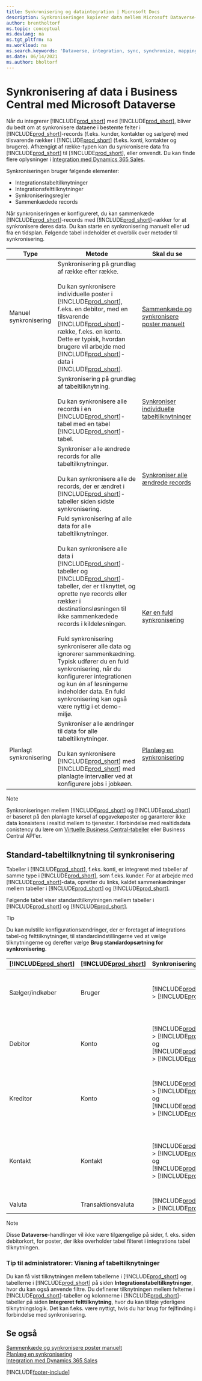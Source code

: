 ```yaml
---
title: Synkronisering og dataintegration | Microsoft Docs
description: Synkroniseringen kopierer data mellem Microsoft Dataverse-tabeller og Business Central-poster og holder data i begge systemer opdateret.
author: brentholtorf
ms.topic: conceptual
ms.devlang: na
ms.tgt_pltfrm: na
ms.workload: na
ms.search.keywords: 'Dataverse, integration, sync, synchronize, mapping'
ms.date: 06/14/2021
ms.author: bholtorf
---
```


# Synkronisering af data i Business Central med Microsoft Dataverse


Når du integrerer [!INCLUDE[prod_short](includes/cds_long_md.md)] med [!INCLUDE[prod_short](includes/prod_short.md)], bliver du bedt om at synkronisere dataene i bestemte felter i [!INCLUDE[prod_short](includes/prod_short.md)]-records (f.eks. kunder, kontakter og sælgere) med tilsvarende rækker i [!INCLUDE[prod_short](includes/cds_long_md.md)] (f.eks. konti, kontakter og brugere). Afhængigt af række-typen kan du synkronisere data fra [!INCLUDE[prod_short](includes/cds_long_md.md)] til [!INCLUDE[prod_short](includes/prod_short.md)], eller omvendt. Du kan finde flere oplysninger i [Integration med Dynamics 365 Sales](admin-prepare-dynamics-365-for-sales-for-integration.md).  

Synkroniseringen bruger følgende elementer:

* Integrationstabeltilknytninger
* Integrationsfelttilknytninger
* Synkroniseringsregler
* Sammenkædede records

Når synkroniseringen er konfigureret, du kan sammenkæde [!INCLUDE[prod_short](includes/prod_short.md)]-records med [!INCLUDE[prod_short](includes/cds_long_md.md)]-rækker for at synkronisere deres data. Du kan starte en synkronisering manuelt eller ud fra en tidsplan. Følgende tabel indeholder et overblik over metoder til synkronisering.  

|  Type  |  Metode  |  Skal du se  |  
|--------|----------|-------|  
|Manuel synkronisering|Synkronisering på grundlag af række efter række.<br /><br /> Du kan synkronisere individuelle poster i [!INCLUDE[prod_short](includes/prod_short.md)], f.eks. en debitor, med en tilsvarende [!INCLUDE[prod_short](includes/cds_long_md.md)]-række, f.eks. en konto. Dette er typisk, hvordan brugere vil arbejde med [!INCLUDE[prod_short](includes/cds_long_md.md)]-data i [!INCLUDE[prod_short](includes/prod_short.md)].|[Sammenkæde og synkronisere poster manuelt](admin-manual-synchronization-of-table-mappings.md#synchronize-individual-table-mappings)|  
|  |Synkronisering på grundlag af tabeltilknytning.<br /><br /> Du kan synkronisere alle records i en [!INCLUDE[prod_short](includes/prod_short.md)]-tabel med en tabel [!INCLUDE[prod_short](includes/cds_long_md.md)]-tabel.|[Synkroniser individuelle tabeltilknytninger](admin-manual-synchronization-of-table-mappings.md#synchronize-individual-table-mappings)|  
||Synkroniser alle ændrede records for alle tabeltilknytninger.<br /><br /> Du kan synkronisere alle de records, der er ændret i [!INCLUDE[prod_short](includes/prod_short.md)]- tabeller siden sidste synkronisering.|[Synkroniser alle ændrede records](admin-manual-synchronization-of-table-mappings.md#synchronizing-all-modified-records)|
||Fuld synkronisering af alle data for alle tabeltilknytninger.<br /><br /> Du kan synkronisere alle data i [!INCLUDE[prod_short](includes/prod_short.md)]-tabeller og [!INCLUDE[prod_short](includes/cds_long_md.md)]-tabeller, der er tilknyttet, og oprette nye records eller rækker i destinationsløsningen til ikke sammenkædede records i kildeløsningen.<br /><br /> Fuld synkronisering synkroniserer alle data og ignorerer sammenkædning. Typisk udfører du en fuld synkronisering, når du konfigurerer integrationen og kun én af løsningerne indeholder data. En fuld synkronisering kan også være nyttig i et demo-miljø.|[Kør en fuld synkronisering](admin-manual-synchronization-of-table-mappings.md#run-a-full-synchronization)|  
|Planlagt synkronisering|Synkroniser alle ændringer til data for alle tabeltilknytninger.<br /><br /> Du kan synkronisere [!INCLUDE[prod_short](includes/prod_short.md)] med [!INCLUDE[prod_short](includes/cds_long_md.md)] med planlagte intervaller ved at konfigurere jobs i jobkøen.|[Planlæg en synkronisering](admin-scheduled-synchronization-using-the-synchronization-job-queue-entries.md)|  

> [!NOTE]
> Synkroniseringen mellem [!INCLUDE[prod_short](includes/cds_long_md.md)] og [!INCLUDE[prod_short](includes/prod_short.md)] er baseret på den planlagte kørsel af opgavekøposter og garanterer ikke data konsistens i realtid mellem to tjenester. I forbindelse med realtidsdata conistency du lære om [Virtuelle Business Central-tabeller](/dynamics365/business-central/dev-itpro/powerplatform/powerplat-overview) eller Business Central API'er.   


## Standard-tabeltilknytning til synkronisering
Tabeller i [!INCLUDE[prod_short](includes/cds_long_md.md)], f.eks. konti, er integreret med tabeller af samme type i [!INCLUDE[prod_short](includes/prod_short.md)], som f.eks. kunder. For at arbejde med [!INCLUDE[prod_short](includes/cds_long_md.md)]-data, opretter du links, kaldet sammenkædninger mellem tabeller i [!INCLUDE[prod_short](includes/prod_short.md)] og [!INCLUDE[prod_short](includes/cds_long_md.md)].

Følgende tabel viser standardtilknytningen mellem tabeller i [!INCLUDE[prod_short](includes/prod_short.md)] og [!INCLUDE[prod_short](includes/cds_long_md.md)].

> [!TIP]
> Du kan nulstille konfigurationsændringer, der er foretaget af integrations tabel-og felttilknytninger, til standardindstillingerne ved at vælge tilknytningerne og derefter vælge **Brug standardopsætning for synkronisering**.

| [!INCLUDE[prod_short](includes/prod_short.md)] | [!INCLUDE[prod_short](includes/cds_long_md.md)] | Synkroniseringsretning | Standardfilter |
|---------------------------------------------|----------------------------------------------|---------------------------|----------------|
| Sælger/indkøber | Bruger | [!INCLUDE[prod_short](includes/cds_long_md.md)] -> [!INCLUDE[prod_short](includes/prod_short.md)] | [!INCLUDE[prod_short](includes/cds_long_md.md)]-kontaktfilter: **Status** er **Nej**, **Brugerlicenseret** er **Ja** og integrationsbrugertilstand er **Nej** |
| Debitor | Konto | [!INCLUDE[prod_short](includes/prod_short.md)] -> [!INCLUDE[prod_short](includes/cds_long_md.md)] og [!INCLUDE[prod_short](includes/cds_long_md.md)] -> [!INCLUDE[prod_short](includes/prod_short.md)] | [!INCLUDE[prod_short](includes/cds_long_md.md)]-kontofilter: **Relationstype** er **Debitor**, og **Status** er **Aktiv**. [!INCLUDE[prod_short](includes/prod_short.md)]-filter: **Spærret** er tomt (debitor er ikke spærret). |
| Kreditor | Konto | [!INCLUDE[prod_short](includes/prod_short.md)] -> [!INCLUDE[prod_short](includes/cds_long_md.md)] og [!INCLUDE[prod_short](includes/cds_long_md.md)] -> [!INCLUDE[prod_short](includes/prod_short.md)] | [!INCLUDE[prod_short](includes/cds_long_md.md)]-kontofilter: **Relationstype** er **Kreditor**, og **Status** er **Aktiv**. [!INCLUDE[prod_short](includes/prod_short.md)]-filter: **Spærret** er tomt (kreditor er ikke spærret). |
| Kontakt | Kontakt | [!INCLUDE[prod_short](includes/prod_short.md)] -> [!INCLUDE[prod_short](includes/cds_long_md.md)] og [!INCLUDE[prod_short](includes/cds_long_md.md)] -> [!INCLUDE[prod_short](includes/prod_short.md)] | [!INCLUDE[prod_short](includes/prod_short.md)]-kontaktfilter: **Type** er **Person**, og kontakten er knyttet til en virksomhed. [!INCLUDE[prod_short](includes/cds_long_md.md)]-kontaktfilter: Kontakten er tildelt en virksomhed, og den overordnede debitortype er **Kunde**. |
| Valuta | Transaktionsvaluta | [!INCLUDE[prod_short](includes/prod_short.md)] -> [!INCLUDE[prod_short](includes/cds_long_md.md)] |  |

> [!NOTE]
> Disse **Dataverse**-handlinger vil ikke være tilgængelige på sider, f. eks. siden debitorkort, for poster, der ikke overholder tabel filteret i integrations tabel tilknytningen.

### Tip til administratorer: Visning af tabeltilknytninger
Du kan få vist tilknytningen mellem tabellerne i [!INCLUDE[prod_short](includes/cds_long_md.md)] og tabellerne i [!INCLUDE[prod_short](includes/prod_short.md)] på siden **Integrationstabeltilknytninger**, hvor du kan også anvende filtre. Du definerer tilknytningen mellem felterne i [!INCLUDE[prod_short](includes/prod_short.md)]-tabeller og kolonnerne i [!INCLUDE[prod_short](includes/cds_long_md.md)]-tabeller på siden **Integreret felttilknytning**, hvor du kan tilføje yderligere tilknytningslogik. Det kan f.eks. være nyttigt, hvis du har brug for fejlfinding i forbindelse med synkronisering.

## Se også  
[Sammenkæde og synkronisere poster manuelt](admin-how-to-couple-and-synchronize-records-manually.md)   
[Planlæg en synkronisering](admin-scheduled-synchronization-using-the-synchronization-job-queue-entries.md)   
[Integration med Dynamics 365 Sales](admin-prepare-dynamics-365-for-sales-for-integration.md)


[!INCLUDE[footer-include](includes/footer-banner.md)]
